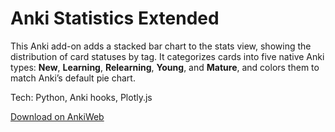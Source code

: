 # Anki Statistics Extended

This Anki add-on adds a stacked bar chart to the stats view, showing the distribution of card statuses by tag. It categorizes cards into five native Anki types: **New**, **Learning**, **Relearning**, **Young**, and **Mature**, and colors them to match Anki’s default pie chart.

Tech: Python, Anki hooks, Plotly.js

[Download on AnkiWeb](https://ankiweb.net/shared/info/1388408398)
